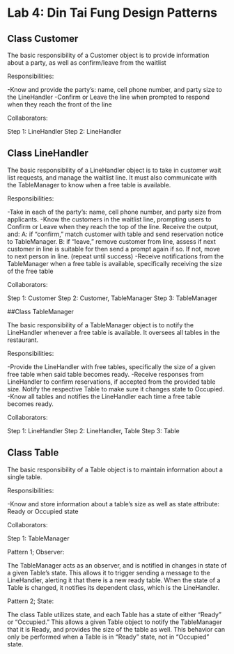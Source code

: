 # Lab 4: Din Tai Fung Design Patterns


## Class Customer

The basic responsibility of a Customer object is to provide information about a party, as well as confirm/leave from the waitlist

Responsibilities:

-Know and provide the party’s: name, cell phone number, and party size to the LineHandler
-Confirm or Leave the line when prompted to respond when they reach the front of the line

Collaborators:

Step 1: LineHandler
Step 2: LineHandler


## Class LineHandler

The basic responsibility of a LineHandler object is to take in customer wait list requests, and manage the waitlist line. It must also communicate with the TableManager to know when a free table is available.

Responsibilities:

-Take in each of the party’s: name, cell phone number, and party size from applicants. 
-Know the customers in the waitlist line, prompting users to Confirm or Leave when they reach the top of the line. Receive the output, and:
A: if “confirm,” match customer with table and send reservation notice to TableManager.
B: if “leave,” remove customer from line, assess if next customer in line is suitable for then send a prompt again if so. If not, move to next person in line. (repeat until success)
-Receive notifications from the TableManager when a free table is available, specifically receiving the size of the free table

Collaborators:

Step 1: Customer
Step 2: Customer, TableManager
Step 3: TableManager


##Class TableManager

The basic responsibility of a TableManager object is to notify the LineHandler whenever a free table is available. It oversees all tables in the restaurant.

Responsibilities:

-Provide the LineHandler with free tables, specifically the size of a given free table when said table becomes ready.
-Receive responses from LineHandler to confirm reservations, if accepted from the provided table size. Notify the respective Table to make sure it changes state to Occupied.
-Know all tables and notifies the LineHandler each time a free table becomes ready.

Collaborators:

Step 1: LineHandler
Step 2: LineHandler, Table
Step 3: Table


## Class Table 

The basic responsibility of a Table object is to maintain information about a single table.

Responsibilities:

-Know and store information about a table’s size as well as state attribute: Ready or Occupied state 

Collaborators:

Step 1: TableManager



Pattern 1; Observer:

The TableManager acts as an observer, and is notified in changes in state of a given Table’s state. This allows it to trigger sending a message to the LineHandler, alerting it that there is a new ready table. When the state of a Table is changed, it notifies its dependent class, which is the LineHandler.

Pattern 2; State:

The class Table utilizes state, and each Table has a state of either “Ready” or “Occupied.” This allows a given Table object to notify the TableManager that it is Ready, and provides the size of the table as well. This behavior can only be performed when a Table is in “Ready” state, not in “Occupied” state. 
